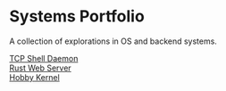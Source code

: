 # Systems Portfolio

A collection of explorations in OS and backend systems.

[TCP Shell Daemon](https://github.com/gitxandert/shellserver)  
[Rust Web Server](https://github.com/gitxandert/rust-web-server)  
[Hobby Kernel](https://github.com/gitxandert/os-from-scratch)
